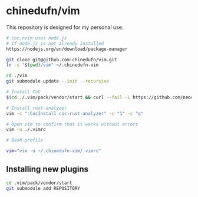 # chinedufn/vim

This repository is designed for my personal use.

```sh
# coc.nvim uses node.js
# if node.js is not already installed
https://nodejs.org/en/download/package-manager
```

```sh
git clone git@github.com:chinedufn/vim.git
ln -s "$(pwd)/vim" ~/.chinedufn-vim

cd ./vim
git submodule update --init --recursive

# Install CoC
$(cd ./.vim/pack/vendor/start && curl --fail -L https://github.com/neoclide/coc.nvim/archive/release.tar.gz | tar xzfv -)

# Install rust-analyzer
vim -c ":CocInstall coc-rust-analyzer" -c "1" -c "q"

# Open vim to confirm that it works without errors
vim -u ./.vimrc
```

```sh
# Bash profile

vim="vim -u ~/.chinedufn-vim/.vimrc"
```

## Installing new plugins

```sh
cd .vim/pack/vendor/start
git submodule add REPOSITORY
```

